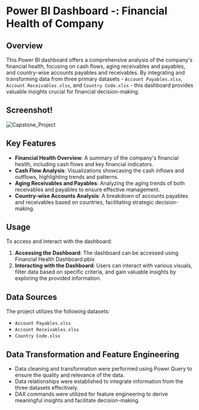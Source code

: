 # **Power BI Dashboard -: Financial Health of Company**
## Overview

This Power BI dashboard offers a comprehensive analysis of the company's financial health, focusing on cash flows, aging receivables and payables, and country-wise accounts payables and receivables. By integrating and transforming data from three primary datasets - `Account Payables.xlsx`, `Account Receivables.xlsx`, and `Country Code.xlsx` - this dashboard provides valuable insights crucial for financial decision-making.

## Screenshot!

![Capstone_Project](https://github.com/sa-1-2/Financial_Insights_POWER_BI_Dashboard/assets/92681055/5f3206fc-5224-47f1-8e8f-2ced31fcb0c2)

## Key Features

- **Financial Health Overview**: A summary of the company's financial health, including cash flows and key financial indicators.
- **Cash Flow Analysis**: Visualizations showcasing the cash inflows and outflows, highlighting trends and patterns.
- **Aging Receivables and Payables**: Analyzing the aging trends of both receivables and payables to ensure effective management.
- **Country-wise Accounts Analysis**: A breakdown of accounts payables and receivables based on countries, facilitating strategic decision-making.

## Usage

To access and interact with the dashboard:

1. **Accessing the Dashboard**: The dashboard can be accessed using Financial Health Dashboard.pbix
2. **Interacting with the Dashboard**: Users can interact with various visuals, filter data based on specific criteria, and gain valuable insights by exploring the provided information.

## Data Sources

The project utilizes the following datasets:

- `Account Payables.xlsx`
- `Account Receivables.xlsx`
- `Country Code.xlsx`

## Data Transformation and Feature Engineering

- Data cleaning and transformation were performed using Power Query to ensure the quality and relevance of the data.
- Data relationships were established to integrate information from the three datasets effectively.
- DAX commands were utilized for feature engineering to derive meaningful insights and facilitate decision-making.
